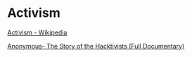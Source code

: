 # Activism

<a href="https://en.wikipedia.org/wiki/Activism" target="_blank">Activism - Wikipedia</a>

<a href="Anonymous- The Story of the Hacktivists (Full Documentary)" target="_blank">Anonymous- The Story of the Hacktivists (Full Documentary)</a>
